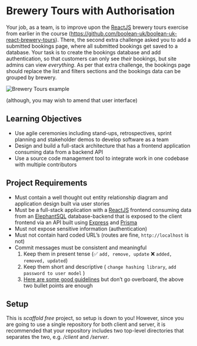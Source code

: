 # Brewery Tours with Authorisation

Your job, as a team, is to improve upon the [ReactJS](https://reactjs.org/) brewery tours exercise from earlier in the course (https://github.com/boolean-uk/boolean-uk-react-brewery-tours). There, the second extra challenge asked you to add a submitted bookings page, where all submitted bookings get saved to a database. Your task is to create the bookings database and add authentication, so that customers can only see _their_ bookings, but site admins can view _everything_. As per that extra challenge, the bookings page should replace the list and filters sections and the bookings data can be grouped by brewery.

![Brewery Tours example](./images/breweries-tour-react.gif)

(although, you may wish to amend that user interface)

## Learning Objectives

- Use agile ceremonies including stand-ups, retrospectives, sprint planning and stakeholder demos to develop software as a team
- Design and build a full-stack architecture that has a frontend application consuming data from a backend API
- Use a source code management tool to integrate work in one codebase with multiple contributors

## Project Requirements

- Must contain a well thought out entity relationship diagram and application design built via user stories
- Must be a full-stack application with a [ReactJS](https://reactjs.org/) frontend consuming data from an [ElephantSQL](https://www.elephantsql.com/) database-backend that is exposed to the client frontend via an API built using [Express](https://expressjs.com/) and [Prisma](https://www.prisma.io/)
- Must not expose sensitive information (authentication)
- Must not contain hard coded URL’s (routes are fine, `http://localhost` is not)
- Commit messages must be consistent and meaningful
    1. Keep them in present tense (✅ `add, remove, update` ❌ `added, removed, updated`)
    2. Keep them short and descriptive ( `change hashing library`, `add password to user model` )
    3. [Here are some good guidelines](https://reflectoring.io/meaningful-commit-messages/) but don’t go overboard, the above two bullet points are enough

## Setup

This is _scaffold free_ project, so setup is down to you! However, since you are going to use a single repository for both client and server, it is recommended that your repository includes two top-level directories that separates the two, e.g. _/client_ and _/server_.

